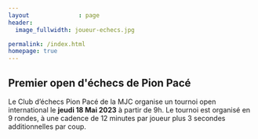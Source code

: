 ```yaml
---
layout              : page
header:
  image_fullwidth: joueur-echecs.jpg

permalink: /index.html
homepage: true
---
```

## Premier open d'échecs de Pion Pacé
Le Club d’échecs Pion Pacé de la MJC organise un tournoi open international le
**jeudi 18 Mai 2023** à partir de 9h. Le tournoi est organisé en 9 rondes, à
une cadence de 12 minutes par joueur plus 3 secondes additionnelles par coup.


